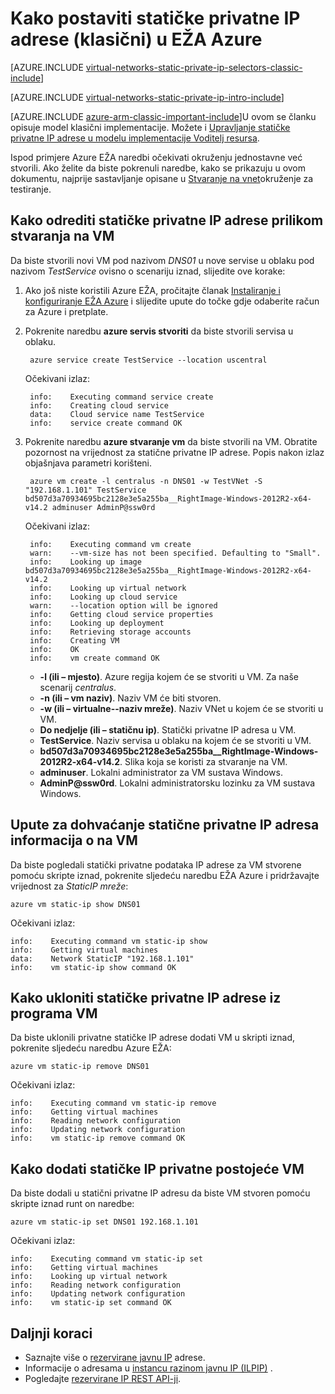 <properties 
   pageTitle="Upute za postavljanje statičke IP privatni klasičnog načina ausing na EŽA | Microsoft Azure"
   description="Razumijevanje statične privatne IP-ovi (DIPs) i kako upravljati njima u klasičan način rada pomoću na EŽA"
   services="virtual-network"
   documentationCenter="na"
   authors="jimdial"
   manager="carmonm"
   editor="tysonn"
   tags="azure-service-management"
/>
<tags 
   ms.service="virtual-network"
   ms.devlang="na"
   ms.topic="article"
   ms.tgt_pltfrm="na"
   ms.workload="infrastructure-services"
   ms.date="03/15/2016"
   ms.author="jdial" />

# <a name="how-to-set-a-static-private-ip-address-classic-in-azure-cli"></a>Kako postaviti statičke privatne IP adrese (klasični) u EŽA Azure

[AZURE.INCLUDE [virtual-networks-static-private-ip-selectors-classic-include](../../includes/virtual-networks-static-private-ip-selectors-classic-include.md)]

[AZURE.INCLUDE [virtual-networks-static-private-ip-intro-include](../../includes/virtual-networks-static-private-ip-intro-include.md)]

[AZURE.INCLUDE [azure-arm-classic-important-include](../../includes/azure-arm-classic-important-include.md)]U ovom se članku opisuje model klasični implementacije. Možete i [Upravljanje statičke privatne IP adrese u modelu implementacije Voditelj resursa](virtual-networks-static-private-ip-arm-cli.md).

Ispod primjere Azure EŽA naredbi očekivati okruženju jednostavne već stvorili. Ako želite da biste pokrenuli naredbe, kako se prikazuju u ovom dokumentu, najprije sastavljanje opisane u [Stvaranje na vnet](virtual-networks-create-vnet-classic-cli.md)okruženje za testiranje.

## <a name="how-to-specify-a-static-private-ip-address-when-creating-a-vm"></a>Kako odrediti statičke privatne IP adrese prilikom stvaranja na VM
Da biste stvorili novi VM pod nazivom *DNS01* u nove servise u oblaku pod nazivom *TestService* ovisno o scenariju iznad, slijedite ove korake:

1. Ako još niste koristili Azure EŽA, pročitajte članak [Instaliranje i konfiguriranje EŽA Azure](../xplat-cli-install.md) i slijedite upute do točke gdje odaberite račun za Azure i pretplate.
1. Pokrenite naredbu **azure servis stvoriti** da biste stvorili servisa u oblaku.

        azure service create TestService --location uscentral

    Očekivani izlaz:

        info:    Executing command service create
        info:    Creating cloud service
        data:    Cloud service name TestService
        info:    service create command OK
    
2. Pokrenite naredbu **azure stvaranje vm** da biste stvorili na VM. Obratite pozornost na vrijednost za statične privatne IP adrese. Popis nakon izlaz objašnjava parametri korišteni.

        azure vm create -l centralus -n DNS01 -w TestVNet -S "192.168.1.101" TestService bd507d3a70934695bc2128e3e5a255ba__RightImage-Windows-2012R2-x64-v14.2 adminuser AdminP@ssw0rd

    Očekivani izlaz:

        info:    Executing command vm create
        warn:    --vm-size has not been specified. Defaulting to "Small".
        info:    Looking up image bd507d3a70934695bc2128e3e5a255ba__RightImage-Windows-2012R2-x64-v14.2
        info:    Looking up virtual network
        info:    Looking up cloud service
        warn:    --location option will be ignored
        info:    Getting cloud service properties
        info:    Looking up deployment
        info:    Retrieving storage accounts
        info:    Creating VM
        info:    OK
        info:    vm create command OK

    - **-l (ili – mjesto)**. Azure regija kojem će se stvoriti u VM. Za naše scenarij *centralus*.
    - **-n (ili – vm naziv)**. Naziv VM će biti stvoren.
    - **-w (ili – virtualne--naziv mreže)**. Naziv VNet u kojem će se stvoriti u VM. 
    - **Do nedjelje (ili – statičnu ip)**. Statički privatne IP adresa u VM.
    - **TestService**. Naziv servisa u oblaku na kojem će se stvoriti u VM.
    - **bd507d3a70934695bc2128e3e5a255ba__RightImage-Windows-2012R2-x64-v14.2**. Slika koja se koristi za stvaranje na VM.
    - **adminuser**. Lokalni administrator za VM sustava Windows.
    - **AdminP@ssw0rd**. Lokalni administratorsku lozinku za VM sustava Windows.

## <a name="how-to-retrieve-static-private-ip-address-information-for-a-vm"></a>Upute za dohvaćanje statične privatne IP adresa informacija o na VM
Da biste pogledali statički privatne podataka IP adrese za VM stvorene pomoću skripte iznad, pokrenite sljedeću naredbu EŽA Azure i pridržavajte vrijednost za *StaticIP mreže*:

    azure vm static-ip show DNS01

Očekivani izlaz:

    info:    Executing command vm static-ip show
    info:    Getting virtual machines
    data:    Network StaticIP "192.168.1.101"
    info:    vm static-ip show command OK

## <a name="how-to-remove-a-static-private-ip-address-from-a-vm"></a>Kako ukloniti statičke privatne IP adrese iz programa VM
Da biste uklonili privatne statičke IP adrese dodati VM u skripti iznad, pokrenite sljedeću naredbu Azure EŽA:
    
    azure vm static-ip remove DNS01

Očekivani izlaz:

    info:    Executing command vm static-ip remove
    info:    Getting virtual machines
    info:    Reading network configuration
    info:    Updating network configuration
    info:    vm static-ip remove command OK

## <a name="how-to-add-a-static-private-ip-to-an-existing-vm"></a>Kako dodati statičke IP privatne postojeće VM
Da biste dodali u statični privatne IP adresu da biste VM stvoren pomoću skripte iznad runt on naredbe:

    azure vm static-ip set DNS01 192.168.1.101

Očekivani izlaz:

    info:    Executing command vm static-ip set
    info:    Getting virtual machines
    info:    Looking up virtual network
    info:    Reading network configuration
    info:    Updating network configuration
    info:    vm static-ip set command OK

## <a name="next-steps"></a>Daljnji koraci

- Saznajte više o [rezervirane javnu IP](virtual-networks-reserved-public-ip.md) adrese.
- Informacije o adresama u [instancu razinom javnu IP (ILPIP)](virtual-networks-instance-level-public-ip.md) .
- Pogledajte [rezervirane IP REST API-ji](https://msdn.microsoft.com/library/azure/dn722420.aspx).
